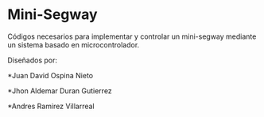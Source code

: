 # Mini-Segway
Códigos necesarios para implementar y controlar un mini-segway mediante un sistema basado en microcontrolador.

Diseñados por:

*Juan David Ospina Nieto

*Jhon Aldemar Duran Gutierrez

*Andres Ramirez Villarreal
